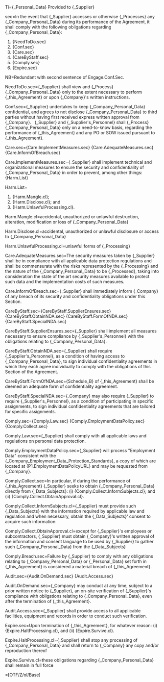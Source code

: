 Ti={_Personal_Data} Provided to {_Supplier}

sec=In the event that {_Supplier} accesses or otherwise {_Processes} any {_Company_Personal_Data} during its performance of the Agreement, it shall comply with the following obligations regarding {_Company_Personal_Data}: <ol><li>{NeedToDo.sec}</li><li>{Conf.sec}</li><li>{Care.sec}</li><li>{CareByStaff.sec}</li><li>{Comply.sec}</li><li>{Expire.sec}</li></ol>

NB=Redundant with second sentence of Engage.Conf.Sec.

NeedToDo.sec={_Supplier} shall view and {_Process} {_Company_Personal_Data} only to the extent necessary to perform {_this_Agreement} or upon {_Company}'s written instructions.

Conf.sec={_Supplier} undertakes to keep {_Company_Personal_Data} confidential, and agrees to not disclose {_Company_Personal_Data} to third parties without having first received express written approval from {_Company}.  {_Supplier} and {_Supplier's_Personnel} shall {_Process} {_Company_Personal_Data} only on a need-to-know basis, regarding the performance of {_this_Agreement} and any PO or SOW issued pursuant to {_this_Agreement}.

Care.sec={Care.ImplementMeasures.sec}  {Care.AdequateMeasures.sec}  {Care.InformOfBreach.sec} 

Care.ImplementMeasures.sec={_Supplier} shall implement technical and organizational measures to ensure the security and confidentiality of {_Company_Personal_Data} in order to prevent, among other things: {Harm.List}

Harm.List=<ol><li>{Harm.Mangle.cl};</li><li>{Harm.Disclose.cl}; and </li><li>{Harm.UnlawfulProcessing.cl}.</li></ol>

Harm.Mangle.cl=accidental, unauthorized or unlawful destruction, alteration, modification or loss of {_Company_Personal_Data}

Harm.Disclose.cl=accidental, unauthorized or unlawful disclosure or access to {_Company_Personal_Data}

Harm.UnlawfulProcessing.cl=unlawful forms of {_Processing}

Care.AdequateMeasures.sec=The security measures taken by {_Supplier} shall be in compliance with all applicable data protection regulations and shall be commensurate with the risks represented by the {_Processing} and the nature of the {_Company_Personal_Data} to be {_Processed}, taking into consideration the state of the art security measures available to protect such data and the implementation costs of such measures.

Care.InformOfBreach.sec={_Supplier} shall immediately inform {_Company} of any breach of its security and confidentiality obligations under this Section.


CareByStaff.sec={CareByStaff.SupplierEnsures.sec}  {CareByStaff.ObtainNDA.sec}  {CareByStaff.FormOfNDA.sec}  {CareByStaff.SpecialNDA.sec}

CareByStaff.SupplierEnsures.sec={_Supplier} shall implement all measures necessary to ensure compliance by {_Supplier's_Personnel} with the obligations relating to {_Company_Personal_Data}.

CareByStaff.ObtainNDA.sec={_Supplier} shall require {_Supplier's_Personnel}, as a condition of having access to {_Company_Personal_Data}, to sign individual confidentiality agreements in which they each agree individually to comply with the obligations of this Section of the Agreement.

CareByStaff.FormOfNDA.sec={Schedule_B} of {_this_Agreement} shall be deemed an adequate form of confidentiality agreement.

CareByStaff.SpecialNDA.sec={_Company} may also require {_Supplier} to require {_Supplier's_Personnel}, as a condition of participating in specific assignments, to sign individual confidentiality agreements that are tailored for specific assignments.

Comply.sec={Comply.Law.sec} {Comply.EmploymentDataPolicy.sec} {Comply.Collect.sec}

Comply.Law.sec={_Supplier} shall comply with all applicable laws and regulations on personal data protection.

Comply.EmploymentDataPolicy.sec={_Supplier} will process "Employment Data" consistent with the {_Company_Employment_Data_Protection_Standards}, a copy of which are located at {P1.EmploymentDataPolicyURL} and may be requested from {_Company}.

Comply.Collect.sec=In particular, if during the performance of {_this_Agreement} {_Supplier} seeks to obtain {_Company_Personal_Data} directly from {_Data_Subjects}: (i) {Comply.Collect.InformSubjects.cl}; and (ii) {Comply.Collect.ObtainApproval.cl}. 

Comply.Collect.InformSubjects.cl={_Supplier} must provide such {_Data_Subjects} with the information required by applicable law and regulation and when necessary, obtain the {_Data_Subjects}' consent to acquire such information

Comply.Collect.ObtainApproval.cl=except for {_Supplier}'s employees or subcontractors, {_Supplier} must obtain {_Company}'s written approval of the information and consent language to be used by {_Supplier} to gather such {_Company_Personal_Data} from the {_Data_Subjects}

Comply.Breach.sec=Failure by {_Supplier} to comply with any obligations relating to {_Company_Personal_Data} or {_Personal_Data} set forth in {_this_Agreement} is considered a material breach of {_this_Agreement}.

Audit.sec={Audit.OnDemand.sec}  {Audit.Access.sec}

Audit.OnDemand.sec={_Company} may conduct at any time, subject to a prior written notice to {_Supplier}, an on-site verification of {_Supplier}'s compliance with obligations relating to {_Company_Personal_Data}, even after the termination of {_this_Agreement}.

Audit.Access.sec={_Supplier} shall provide access to all applicable facilities, equipment and records in order to conduct such verification.

Expire.sec=Upon termination of {_this_Agreement}, for whatever reason: (i) {Expire.HaltProcessing.cl}, and (ii) {Expire.Survive.cl}.

Expire.HaltProcessing.cl={_Supplier} shall stop any processing of {_Company_Personal_Data} and shall return to {_Company} any copy and/or reproduction thereof

Expire.Survive.cl=these obligations regarding {_Company_Personal_Data} shall remain in full force
	                    
=[OTF/Z/ol/Base]
